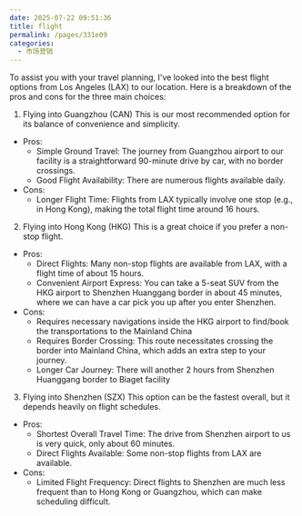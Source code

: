 ```yaml
---
date: 2025-07-22 09:51:36
title: flight
permalink: /pages/331e09
categories:
  - 市场营销
---
```

To assist you with your travel planning, I've looked into the best flight options from Los Angeles (LAX) to our location. Here is a breakdown of the pros and cons for the three main choices:

1. Flying into Guangzhou (CAN)
   This is our most recommended option for its balance of convenience and simplicity.

- Pros:
  - Simple Ground Travel: The journey from Guangzhou airport to our facility is a straightforward 90-minute drive by car, with no border crossings.
  - Good Flight Availability: There are numerous flights available daily.
- Cons:
  - Longer Flight Time: Flights from LAX typically involve one stop (e.g., in Hong Kong), making the total flight time around 16 hours.

2. Flying into Hong Kong (HKG)
   This is a great choice if you prefer a non-stop flight.

- Pros:
  - Direct Flights: Many non-stop flights are available from LAX, with a flight time of about 15 hours.
  - Convenient Airport Express: You can take a 5-seat SUV from the HKG airport to Shenzhen Huanggang border in about 45 minutes, where we can have a car pick you up after you enter Shenzhen.
- Cons:
  - Requires necessary navigations inside the HKG airport to find/book the transportations to the Mainland China
  - Requires Border Crossing: This route necessitates crossing the border into Mainland China, which adds an extra step to your journey.
  - Longer Car Journey: There will another 2 hours from Shenzhen Huanggang border to Biaget facility

3. Flying into Shenzhen (SZX)
   This option can be the fastest overall, but it depends heavily on flight schedules.

- Pros:
  - Shortest Overall Travel Time: The drive from Shenzhen airport to us is very quick, only about 60 minutes.
  - Direct Flights Available: Some non-stop flights from LAX are available.
- Cons:
  - Limited Flight Frequency: Direct flights to Shenzhen are much less frequent than to Hong Kong or Guangzhou, which can make scheduling difficult.
